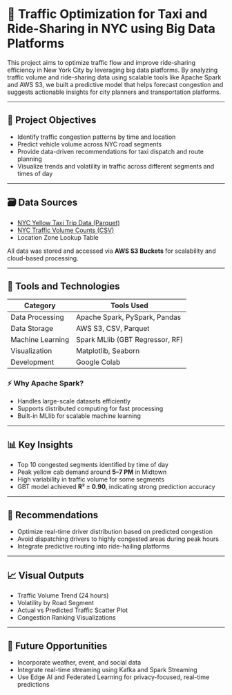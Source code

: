 # 🚕 Traffic Optimization for Taxi and Ride-Sharing in NYC using Big Data Platforms

This project aims to optimize traffic flow and improve ride-sharing efficiency in New York City by leveraging big data platforms. By analyzing traffic volume and ride-sharing data using scalable tools like Apache Spark and AWS S3, we built a predictive model that helps forecast congestion and suggests actionable insights for city planners and transportation platforms.

---

## 📌 Project Objectives

- Identify traffic congestion patterns by time and location
- Predict vehicle volume across NYC road segments
- Provide data-driven recommendations for taxi dispatch and route planning
- Visualize trends and volatility in traffic across different segments and times of day

---

## 🗃️ Data Sources

- [NYC Yellow Taxi Trip Data (Parquet)](https://www.nyc.gov/site/tlc/about/tlc-trip-record-data.page)
- [NYC Traffic Volume Counts (CSV)](https://data.cityofnewyork.us/)
- Location Zone Lookup Table

All data was stored and accessed via **AWS S3 Buckets** for scalability and cloud-based processing.

---

## 🔧 Tools and Technologies

| Category           | Tools Used                          |
|--------------------|-------------------------------------|
| Data Processing    | Apache Spark, PySpark, Pandas       |
| Data Storage       | AWS S3, CSV, Parquet                |
| Machine Learning   | Spark MLlib (GBT Regressor, RF)     |
| Visualization      | Matplotlib, Seaborn                 |
| Development        | Google Colab                        |

### ⚡ Why Apache Spark?
- Handles large-scale datasets efficiently
- Supports distributed computing for fast processing
- Built-in MLlib for scalable machine learning

---

## 📊 Key Insights

- Top 10 congested segments identified by time of day
- Peak yellow cab demand around **5–7 PM** in Midtown
- High variability in traffic volume for some segments
- GBT model achieved **R² = 0.90**, indicating strong prediction accuracy

---

## 🎯 Recommendations

- Optimize real-time driver distribution based on predicted congestion
- Avoid dispatching drivers to highly congested areas during peak hours
- Integrate predictive routing into ride-hailing platforms

---

## 📈 Visual Outputs

- Traffic Volume Trend (24 hours)
- Volatility by Road Segment
- Actual vs Predicted Traffic Scatter Plot
- Congestion Ranking Visualizations

---

## 🧠 Future Opportunities

- Incorporate weather, event, and social data
- Integrate real-time streaming using Kafka and Spark Streaming
- Use Edge AI and Federated Learning for privacy-focused, real-time predictions


